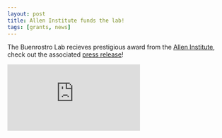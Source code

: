 ```yaml
---
layout: post
title: Allen Institute funds the lab!
tags: [grants, news]
---
```


The Buenrostro Lab recieves prestigious award from the [Allen Institute](https://alleninstitute.org/what-we-do/frontiers-group/news-press/press-resources/press-releases/paul-g-allen-frontiers-group-names-five-allen-distinguished-investigators?hootPostID=bcff704eb72afd100c4de81e74b9b388), check out the associated [press release](https://www.geekwire.com/2017/paul-g-allen-frontier-group-invests-7-5m-research-epigenetics/)!

![Allen Image](https://frontiersgroup.hrmdirect.com/employment/filegen.php?orgId=enc-14.14480084411448&fn=b3JnX2xvZ28)

<br><br>
